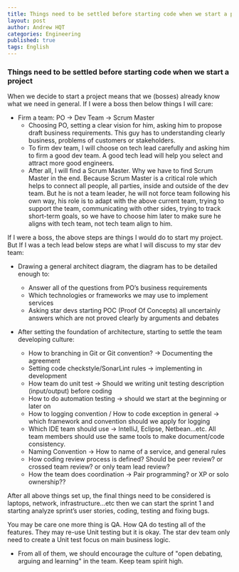 ```yaml
---
title: Things need to be settled before starting code when we start a project
layout: post
author: Andrew HQT
categories: Engineering
published: true
tags: English
---
```

### Things need to be settled before starting code when we start a project


When we decide to start a project means that we (bosses) already know what we need in general. If I were a boss then below things I will care:

- Firm a team: PO -> Dev Team -> Scrum Master
    - Choosing PO, setting a clear vision for him, asking him to propose draft business requirements. This guy has to understanding clearly business, problems of customers or stakeholders. 
    - To firm dev team, I will choose on tech lead carefully and asking him to firm a good dev team. A good tech lead will help you select and attract more good engineers. 
    - After all, I will find a Scrum Master. Why we have to find Scrum Master in the end. Because Scrum Master is a critical role which helps to connect all people, all parties, inside and outside of the dev team. But he is not a team leader, he will not force team following his own way, his role is to adapt with the above current team, trying to support the team, communicating with other sides, trying to track short-term goals, so we have to choose him later to make sure he aligns with tech team, not tech team align to him. 

If I were a boss, the above steps are things I would do to start my project. But If I was a tech lead below steps are what I will discuss to my star dev team:

- Drawing a general architect diagram, the diagram has to be detailed enough to:
    
    -  Answer all of the questions from PO’s business requirements
    -  Which technologies or frameworks we may use to implement services
    -  Asking star devs starting POC (Proof Of Concepts) all uncertainly answers which are not proved clearly by arguments and debates
    
- After setting the foundation of architecture, starting to settle the team developing culture:

    - How to branching in Git or Git convention? -> Documenting the agreement
    - Setting code checkstyle/SonarLint rules -> implementing in development
    - How team do unit test -> Should we writing unit testing description (input/output) before coding
    - How to do automation testing -> should we start at the beginning or later on
    - How to logging convention / How to code exception in general -> which framework and convention should we apply for logging
    - Which IDE team should use -> IntelliJ, Eclipse, Netbean…etc. All team members should use the same tools to make document/code consistency. 
    - Naming Convention -> How to name of a service, and general rules
    - How coding review process is defined? Should be peer review? or crossed team review? or only team lead review?
    - How the team does coordination -> Pair programming? or XP or solo ownership??

After all above things set up, the final things need to be considered is laptops, network, infrastructure...etc then we can start the sprint 1 and starting analyze sprint’s user stories, coding, testing and fixing bugs. 

You may be care one more thing is QA. How QA do testing all of the features. They may re-use Unit testing but it is okay. The star dev team only need to create a Unit test focus on main business logic.

- From all of them, we should encourage the culture of "open debating, arguing and learning" in the team. Keep team spirit high.
